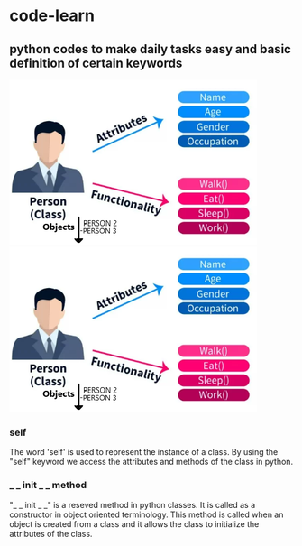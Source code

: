 # code-learn
python codes to make daily tasks easy and basic definition of certain keywords
---
![class](CLASS.PNG "Class - Objects, Attributes and Functionalities") ![class](CLASS.PNG "Class - Objects, Attributes and Functionalities") 




### self
The word 'self' is used to represent the instance of a class. By using the "self" keyword we access the attributes and methods of the class in python.

### _ _ init _ _ method
"_ _ init _ _" is a reseved method in python classes. It is called as a constructor in object oriented terminology. This method is called when an object is created from a class and it allows the class to initialize the attributes of the class.
